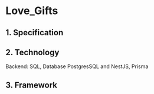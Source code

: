 ﻿# Love_Gifts
## 1. Specification
## 2. Technology
Backend: SQL,  Database PostgresSQL  and NestJS, Prisma
## 3. Framework
